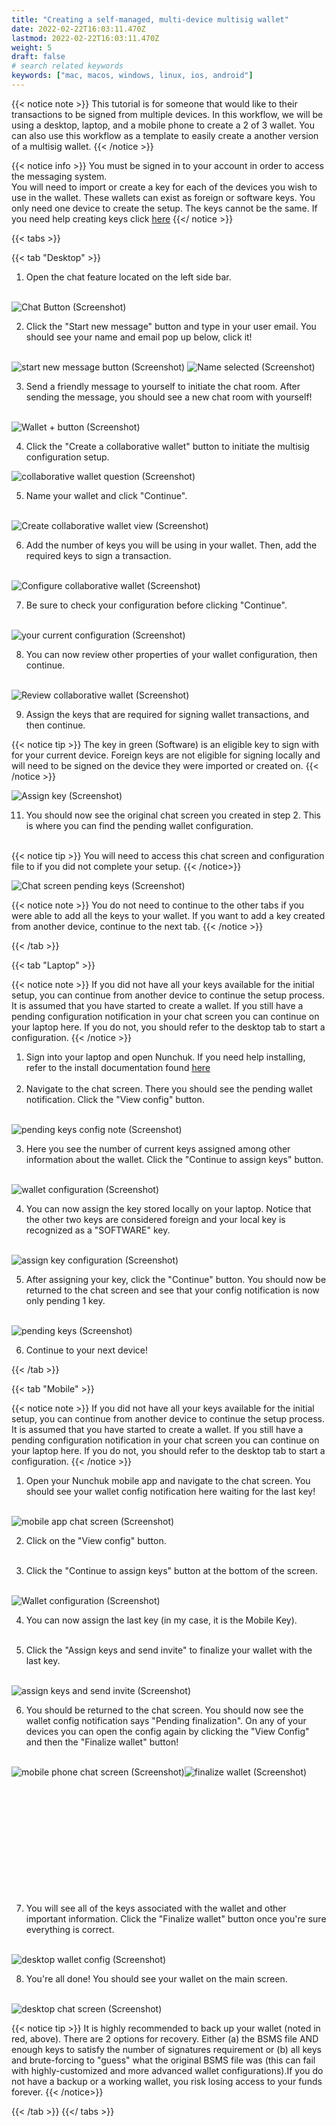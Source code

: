 ```yaml
---
title: "Creating a self-managed, multi-device multisig wallet"
date: 2022-02-22T16:03:11.470Z
lastmod: 2022-02-22T16:03:11.470Z
weight: 5
draft: false
# search related keywords
keywords: ["mac, macos, windows, linux, ios, android"]
---
```


{{< notice note >}}
This tutorial is for someone that would like to their transactions to be signed from multiple devices. In this workflow, we will be using a desktop, laptop, and a mobile phone to create a 2 of 3 wallet. You can also use this workflow as a template to easily create a another version of a multisig wallet.
{{< /notice >}}

{{< notice info >}}
You must be signed in to your account in order to access the messaging system. <br/>
You will need to import or create a key for each of the devices you wish to use in the wallet. These wallets can exist as foreign or software keys. You only need one device to create the setup. The keys cannot be the same. If you need help creating keys click <u>[here](/getting-started/createsoftwarekey/)</u>
{{</ notice >}}

{{< tabs >}}

  {{< tab "Desktop" >}}
  
1. Open the chat feature located on the left side bar. <br/><br/>
    
<img src = desktopChatButton.png
    alt = "Chat Button (Screenshot)"/>

2. Click the "Start new message" button and type in your user email. You should see your name and email pop up below, click it!<br/><br/>

<img src = desktopStartNewMessage.png
    alt = "start new message button (Screenshot)"/>
<img src = desktopNameSelected.png
    alt = "Name selected (Screenshot)"/>

3. Send a friendly message to yourself to initiate the chat room. After sending the message, you should see a new chat room with yourself!<br/><br/>

<img src = desktopJoinedChatRoom.png
    alt = "Wallet + button (Screenshot)"/>

4. Click the "Create a collaborative wallet" button to initiate the multisig configuration setup.<br/>
<!-- Will need to update this image with new screenshot after fix -->
<img src = desktopCreateCollabWalletBttn.png
    alt = "collaborative wallet question (Screenshot)"/>

5. Name your wallet and click "Continue".<br/><br/>
    
<img src = desktopWalletName.png
    alt = "Create collaborative wallet view (Screenshot)"/>

6. Add the number of keys you will be using in your wallet. Then, add the required keys to sign a transaction.<br/><br/>

<img src = desktopWalletConfig.png
    alt = "Configure collaborative wallet (Screenshot)">

7. Be sure to check your configuration before clicking "Continue".<br/><br/>

<img src = desktopCurrentConfig.png
    alt = "your current configuration (Screenshot)">

8. You can now review other properties of your wallet configuration, then continue.<br/><br/>

<img src = desktopReviewWallet.png
    alt = "Review collaborative wallet (Screenshot)">

9. Assign the keys that are required for signing wallet transactions, and then continue.

{{< notice tip >}}
The key in green (Software) is an eligible key to sign with for your current device. Foreign keys are not eligible for signing locally and will need to be signed on the device they were imported or created on.
{{< /notice >}}

<img src = desktopAssignKeys.png
    alt = "Assign key (Screenshot)">



<!-- {{< notice note >}}
You may be required to add the keys on the device they were imported locally to. If that is the case, proceed to step 10.
{{< /notice >}} -->

<!-- <img src = desktopErrorAddingKeys.png
    alt = "adding key error (Screenshot)"> -->

<!-- 10. Ensure your local key is selected (for me, that is my Desktop Key) and click "Continue".<br/><br/>

<img src = desktopSelectKey.png
    alt = "Assign Key Desktop (Screenshot)"> -->

11. You should now see the original chat screen you created in step 2. This is where you can find the pending wallet configuration.<br/><br/>

{{< notice tip >}}
You will need to access this chat screen and configuration file to if you did not complete your setup.
{{< /notice>}}

<img src = desktopConfigDone.png
    alt = "Chat screen pending keys (Screenshot)">

{{< notice note >}}
You do not need to continue to the other tabs if you were able to add all the keys to your wallet. If you want to add a key created from another device, continue to the next tab.
{{< /notice >}}

{{< /tab >}}

{{< tab "Laptop" >}}

{{< notice note >}}
If you did not have all your keys available for the initial setup, you can continue from another device to continue the setup process. It is assumed that you have started to create a wallet. If you still have a pending configuration notification in your chat screen you can continue on your laptop here. If you do not, you should refer to the desktop tab to start a configuration.
{{< /notice >}}

1. Sign into your laptop and open Nunchuk. If you need help installing, refer to the install documentation found <u> [here](/getting-started/createsoftwarekey/) </u>
<br/><br/>
2. Navigate to the chat screen. There you should see the pending wallet notification. Click the "View config" button.<br/><br/>

<img src = laptopConfigNote.png
    alt = "pending keys config note (Screenshot)">

3. Here you see the number of current keys assigned among other information about the wallet. Click the "Continue to assign keys" button.<br/><br/>

<img src = laptopWalletConfig.png
    alt = "wallet configuration (Screenshot)">

4. You can now assign the key stored locally on your laptop. Notice that the other two keys are considered foreign and your local key is recognized as a "SOFTWARE" key.<br/><br/>

<img src = laptopAssignKey.png
    alt = "assign key configuration (Screenshot)">

5. After assigning your key, click the "Continue" button. You should now be returned to the chat screen and see that your config notification is now only pending 1 key.<br/><br/>

<img src = laptopPendingKeys.png
    alt = "pending keys (Screenshot)">

6. Continue to your next device!

{{< /tab >}}

{{< tab "Mobile" >}}

{{< notice note >}}
If you did not have all your keys available for the initial setup, you can continue from another device to continue the setup process. It is assumed that you have started to create a wallet. If you still have a pending configuration notification in your chat screen you can continue on your laptop here. If you do not, you should refer to the desktop tab to start a configuration.
{{< /notice >}}

1. Open your Nunchuk mobile app and navigate to the chat screen. You should see your wallet config notification here waiting for the last key!<br/><br/>

<img src = mobileChatScreen.png
    alt = "mobile app chat screen (Screenshot)">

2. Click on the "View config" button.<br/><br/>

3. Click the "Continue to assign keys" button at the bottom of the screen.<br/><br/>

<img src = mobileContinueAssignKeys.png
    alt = "Wallet configuration (Screenshot)">

4. You can now assign the last key (in my case, it is the Mobile Key).<br/><br/>

5. Click the "Assign keys and send invite" to finalize your wallet with the last key.<br/><br/>

<img src = mobileAssignKeysSendInvite.png
    alt = "assign keys and send invite (Screenshot)">

6. You should be returned to the chat screen. You should now see the wallet config notification says "Pending finalization". On any of your devices you can open the config again by clicking the "View Config" and then the "Finalize wallet" button!<br/><br/>

<img src = mobileAllKeysAssigned.png
    alt = "mobile phone chat screen (Screenshot)"
    style = "float: left"/>

<img src = desktopFinalizeWallet.png
    alt = "finalize wallet (Screenshot)">
    <br/><br/><br/><br/><br/><br/><br/><br/><br/><br/><br/><br/>


7. You will see all of the keys associated with the wallet and other important information. Click the "Finalize wallet" button once you're sure everything is correct.<br/><br/>

<img src = desktopFinalizeWalletConfig.png
    alt = "desktop wallet config (Screenshot)">

8. You're all done! You should see your wallet on the main screen.<br/><br/>

<img src = desktopCompletedMultiSig.png
    alt = "desktop chat screen (Screenshot)">

{{< notice tip >}}
It is highly recommended to back up your wallet (noted in red, above). There are 2 options for recovery. Either (a) the BSMS file AND enough keys to satisfy the number of signatures requirement or (b) all keys and brute-forcing to "guess" what the original BSMS file was (this can fail with highly-customized and more advanced wallet configurations).If you do not have a backup or a working wallet, you risk losing access to your funds forever.
{{< /notice>}}


{{< /tab >}}
{{</ tabs >}}
